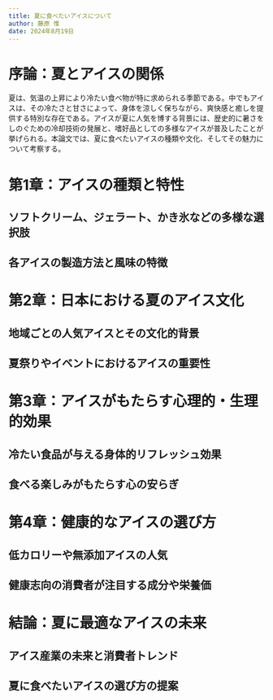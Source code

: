 ```yaml
---
title: 夏に食べたいアイスについて
author: 藤原 惟
date: 2024年8月19日
---
```


# 序論：夏とアイスの関係

夏は、気温の上昇により冷たい食べ物が特に求められる季節である。中でもアイスは、その冷たさと甘さによって、身体を涼しく保ちながら、爽快感と癒しを提供する特別な存在である。アイスが夏に人気を博する背景には、歴史的に暑さをしのぐための冷却技術の発展と、嗜好品としての多様なアイスが普及したことが挙げられる。本論文では、夏に食べたいアイスの種類や文化、そしてその魅力について考察する。

# 第1章：アイスの種類と特性

## ソフトクリーム、ジェラート、かき氷などの多様な選択肢

## 各アイスの製造方法と風味の特徴

# 第2章：日本における夏のアイス文化

## 地域ごとの人気アイスとその文化的背景

## 夏祭りやイベントにおけるアイスの重要性

# 第3章：アイスがもたらす心理的・生理的効果

## 冷たい食品が与える身体的リフレッシュ効果

## 食べる楽しみがもたらす心の安らぎ

# 第4章：健康的なアイスの選び方

## 低カロリーや無添加アイスの人気

## 健康志向の消費者が注目する成分や栄養価

# 結論：夏に最適なアイスの未来

## アイス産業の未来と消費者トレンド

## 夏に食べたいアイスの選び方の提案
